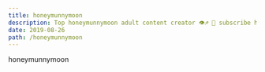 ```yaml
---
title: honeymunnymoon
description: Top honeymunnymoon adult content creator 👁♐️ 👑 subscribe honeymunnymoon to my porn site below IG honeymunnymoon
date: 2019-08-26
path: /honeymunnymoon
---
```


honeymunnymoon